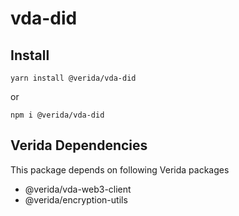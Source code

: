 # vda-did

## Install
```
yarn install @verida/vda-did
```
or
```
npm i @verida/vda-did
```

## Verida Dependencies

This package depends on following Verida packages
- @verida/vda-web3-client
- @verida/encryption-utils
